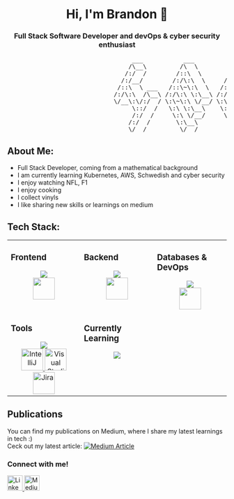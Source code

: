 
<h1 align="center">Hi, I'm Brandon 👋 </h1>
<h3 align="center">Full Stack Software Developer and devOps & cyber security enthusiast</h3>
<pre>
                                  ___           ___           ___       ___       ___     
                                 /\__\         /\  \         /\__\     /\__\     /\  \    
                                /:/  /        /::\  \       /:/  /    /:/  /    /::\  \   
                               /:/__/        /:/\:\  \     /:/  /    /:/  /    /:/\:\  \  
                              /::\  \ ___   /::\~\:\  \   /:/  /    /:/  /    /:/  \:\  \ 
                             /:/\:\  /\__\ /:/\:\ \:\__\ /:/__/    /:/__/    /:/__/ \:\__\
                             \/__\:\/:/  / \:\~\:\ \/__/ \:\  \    \:\  \    \:\  \ /:/  /
                                  \::/  /   \:\ \:\__\    \:\  \    \:\  \    \:\  /:/  / 
                                  /:/  /     \:\ \/__/     \:\  \    \:\  \    \:\/:/  /  
                                 /:/  /       \:\__\        \:\__\    \:\__\    \::/  /   
                                 \/__/         \/__/         \/__/     \/__/     \/__/    
</pre>

## About Me:

- Full Stack Developer, coming from a mathematical background
- I am currently learning Kubernetes, AWS, Schwedish and cyber security
- I enjoy watching NFL, F1
- I enjoy cooking
- I collect vinyls
- I like sharing new skills or learnings on medium
  

 ## Tech Stack:

 <table><tr><td valign="top" width="25%">

### Frontend  
<a href="https://github.com/diegofcn">
<div align="center">  
       <img src="https://skillicons.dev/icons?i=angular,ts,js,react,nextjs,bootstrap,tailwind,html,css&perline=3" />

<br>
 <img width="50" src="https://www.svgrepo.com/show/330803/konva.svg"/>
</div>
</a>
 </td><td valign="top" width="25%">
        
### Backend
<a href="https://github.com/diegofcn">
<div align="center">
       <img src="https://skillicons.dev/icons?i=java,spring,express,gradle,maven&perline=3" />
 <br>
 <img width="50" src="https://objectcomputing.com/files/2616/2275/4406/micronaut_stacked_black.svg" />
</div>
</a>

</td>
<td valign="top" width="25%">

### Databases & DevOps
<a href="https://github.com/diegofcn">
<div align="center">
       <img src="https://skillicons.dev/icons?i=mongodb,jenkins,docker&perline=4" />
 <br>
 <img width="50" src="https://janusgraph.org/img/janusgraph.png" />
</div>
</a>

</td>
</tr>
<tr>
<td valign="top" >

### Tools
<a href="https://github.com/diegofcn">
<div align="center">
       <img src="https://skillicons.dev/icons?i=obsidian,notion,bitbucket,github,git,postman&perline=3" /> 
 <br>
      	<img width="50" src="https://user-images.githubusercontent.com/25181517/192108890-200809d1-439c-4e23-90d3-b090cf9a4eea.png" alt="IntelliJ" title="IntelliJ"/>
      	<img width="50" src="https://user-images.githubusercontent.com/25181517/192108891-d86b6220-e232-423a-bf5f-90903e6887c3.png" alt="Visual Studio Code" title="Visual Studio Code"/>
      	<img width="50" src="https://user-images.githubusercontent.com/25181517/183912952-83784e94-629d-4c34-a961-ae2ae795b662.png" alt="Jira" title="Jira"/>

</div>
</a>

</td><td valign="top" width="25%">

### Currently Learning
<a href="https://github.com/diegofcn">
<div align="center">
       <img src="https://skillicons.dev/icons?i=aws,kubernetes&perline=4" />
</div>
</a>

</td>
</tr></table>

## Publications

You can find my publications on Medium, where I share my latest learnings in tech :)
<br>
Ceck out my latest article:
<a target="_blank" href="https://github-readme-medium-recent-article.vercel.app/medium/@brandon93.w/0">
    <img src="https://github-readme-medium-recent-article.vercel.app/medium/@brandon93.w/0" alt="Medium Article">
</a>



### Connect with me!
<div>
    <a href="https://www.linkedin.com/in/brandon-wohlwend/">
        <img src="https://github.com/user-attachments/assets/880aaea6-79b9-4058-b9b4-342391ca04ea" alt="LinkedIn" width="35" height="35"/>
    </a>
    <a href="https://medium.com/@brandon93w">
        <img src="https://github.com/user-attachments/assets/33da1818-a750-4e4b-a09a-9c8b1c4e9338" alt="Medium" width="35" height="35"/>
    </a>
</div>

